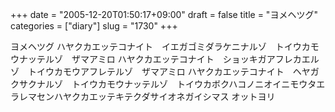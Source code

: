 +++
date = "2005-12-20T01:50:17+09:00"
draft = false
title = "ヨメヘツグ"
categories = ["diary"]
slug = "1730"
+++

ヨメヘツグ
ハヤクカエッテコナイト　イエガゴミダラケニナルゾ　トイウカモウナッテルゾ　ザマアミロ
ハヤクカエッテコナイト　ショッキガアフレカエルゾ　トイウカモウアフレテルゾ　ザマアミロ
ハヤクカエッテコナイト　ヘヤガクサクナルゾ　トイウカモウナッテルゾ　トイウカボクハコノニオイニモウタエラレマセンハヤクカエッテキテクダサイオネガイシマス
オットヨリ
